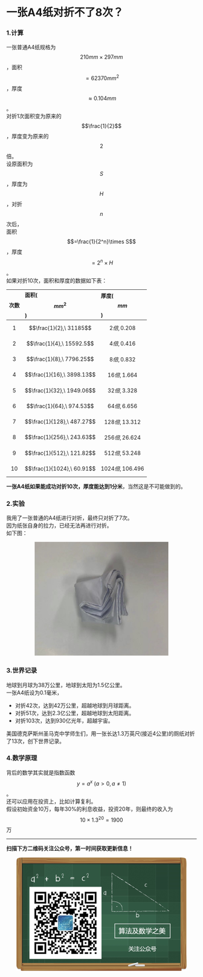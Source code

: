 # 一张A4纸对折不了8次？

### 1.计算
一张普通A4纸规格为$$210mm\times 297mm$$，面积$$=62370mm^2$$，厚度$$\approx 0.104mm$$。  
对折1次面积变为原来的$$\frac{1}{2}$$，厚度变为原来的$$2$$倍。  
设原面积为$$S$$，厚度为$$H$$，对折$$n$$次后，  
面积$$=\frac{1}{2^n}\times S$$，厚度$$=2^n\times H$$。  
如果对折10次，面积和厚度的数据如下表：  

次数|面积($$mm^2$$)|厚度($$mm$$)
:-:|:-|:-
1|$$\frac{1}{2},\ 31185$$|$$2倍, 0.208$$
2|$$\frac{1}{4},\ 15592.5$$|$$4倍, 0.416$$
3|$$\frac{1}{8},\ 7796.25$$|$$8倍, 0.832$$
4|$$\frac{1}{16},\ 3898.13$$|$$16倍, 1.664$$
5|$$\frac{1}{32},\ 1949.06$$|$$32倍, 3.328$$
6|$$\frac{1}{64},\ 974.53$$|$$64倍, 6.656$$
7|$$\frac{1}{128},\ 487.27$$|$$128倍, 13.312$$
8|$$\frac{1}{256},\ 243.63$$|$$256倍, 26.624$$
9|$$\frac{1}{512},\ 121.82$$|$$512倍, 53.248$$
10|$$\frac{1}{1024},\ 60.91$$|$$1024倍, 106.496$$

**一张A4纸如果能成功对折10次，厚度能达到1分米**，当然这是不可能做到的。  

### 2.实验
我用了一张普通的A4纸进行对折，最终只对折了7次。  
因为纸张自身的拉力，已经无法再进行对折。  
如下图：
<div align=center><img src="img-paper/paper.jpg" style="height: 300px;"></div>

### 3.世界记录
地球到月球为38万公里，地球到太阳为1.5亿公里。  
一张A4纸设为0.1毫米，  
* 对折42次，达到42万公里，超越地球到月球距离。  
* 对折51次，达到2.3亿公里，超越地球到太阳距离。  
* 对折103次，达到930亿光年，超越宇宙。  

美国德克萨斯州圣马克中学师生们，用一张长达1.3万英尺(接近4公里)的厕纸对折了13次，创下世界记录。  

### 4.数学原理
背后的数学其实就是指数函数$$y=a^x\ (a>0,a\neq 1)$$。  
还可以应用在投资上，比如计算复利。  
假设初始资金10万，每年30%的利息收益，投资20年，则最终的收入为$$10\times 1.3^{20}=1900$$万

---
**扫描下方二维码关注公众号，第一时间获取更新信息！**  
<div align=center><img src="../qrcode.jpg" style="height: 300px;"></div>

